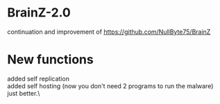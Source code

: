 # BrainZ-2.0
continuation and improvement of https://github.com/NullByte75/BrainZ
# New functions
added self replication\
added self hosting (now you don't need 2 programs to run the malware)\
just better.\
